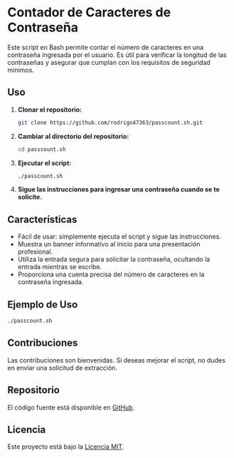 # Contador de Caracteres de Contraseña

Este script en Bash permite contar el número de caracteres en una contraseña ingresada por el usuario. Es útil para verificar la longitud de las contraseñas y asegurar que cumplan con los requisitos de seguridad mínimos.

## Uso

1. **Clonar el repositorio:**

    ```bash
    git clone https://github.com/rodrigo47363/passcount.sh.git
    ```

2. **Cambiar al directorio del repositorio:**

    ```bash
    cd passcount.sh
    ```

3. **Ejecutar el script:**

    ```bash
    ./passcount.sh
    ```

4. **Sigue las instrucciones para ingresar una contraseña cuando se te solicite.**

## Características

- Fácil de usar: simplemente ejecuta el script y sigue las instrucciones.
- Muestra un banner informativo al inicio para una presentación profesional.
- Utiliza la entrada segura para solicitar la contraseña, ocultando la entrada mientras se escribe.
- Proporciona una cuenta precisa del número de caracteres en la contraseña ingresada.

## Ejemplo de Uso

```bash
./passcount.sh
```

## Contribuciones

Las contribuciones son bienvenidas. Si deseas mejorar el script, no dudes en enviar una solicitud de extracción.

## Repositorio

El código fuente está disponible en [GitHub](https://github.com/rodrigo47363/passcount.sh).

## Licencia

Este proyecto está bajo la [Licencia MIT](LICENSE).
```
